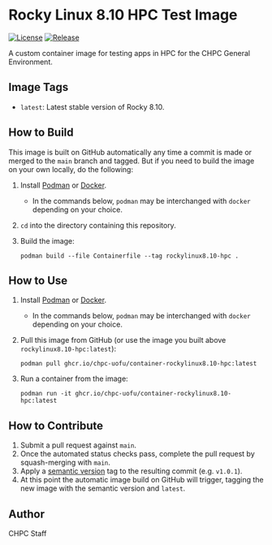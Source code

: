 # Rocky Linux 8.10 HPC Test Image

[![License](https://img.shields.io/badge/License-BSD_3--Clause-blue.svg)](https://opensource.org/licenses/BSD-3-Clause)
[![Release](https://github.com/CHPC-UofU/container-rockylinux8.10-hpc/actions/workflows/release.yml/badge.svg)](https://github.com/CHPC-UofU/container-rockylinux8.10-hpc/actions/workflows/release.yml)

A custom container image for testing apps in HPC for the CHPC General Environment.

## Image Tags

* `latest`: Latest stable version of Rocky 8.10.

## How to Build

This image is built on GitHub automatically any time a commit is made or merged to the `main` branch and tagged. But if you need to build the image on your own locally, do the following:

1. Install [Podman](https://podman.io/getting-started/installation) or [Docker](https://docs.docker.com/get-docker/).
    * In the commands below, `podman` may be interchanged with `docker` depending on your choice.
2. `cd` into the directory containing this repository.
3. Build the image:

   ```shell
   podman build --file Containerfile --tag rockylinux8.10-hpc .   
   ```

## How to Use

1. Install [Podman](https://podman.io/getting-started/installation) or [Docker](https://docs.docker.com/get-docker/).
    * In the commands below, `podman` may be interchanged with `docker` depending on your choice.
1. Pull this image from GitHub (or use the image you built above `rockylinux8.10-hpc:latest`):

   ```shell
   podman pull ghcr.io/chpc-uofu/container-rockylinux8.10-hpc:latest
   ```
1. Run a container from the image:

   ```shell
   podman run -it ghcr.io/chpc-uofu/container-rockylinux8.10-hpc:latest
   ```

## How to Contribute

1. Submit a pull request against `main`.
1. Once the automated status checks pass, complete the pull request by squash-merging with `main`.
1. Apply a [semantic version](https://semver.org/) tag to the resulting commit (e.g. `v1.0.1`).
1. At this point the automatic image build on GitHub will trigger, tagging the new image with the semantic version and `latest`.

## Author

CHPC Staff
